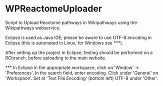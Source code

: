 WPReactomeUploader
==================

Script to Upload Reactome pathways in Wikipathways using the Wikipathways webservice.

Eclipse is used as Java IDE; please be aware to use UTF-8 encoding in Eclipse (this is automated in Linux, for Windows see ***).

After setting up the project in Eclipse, testing should be performed on a RCbranch, before uploading to the main website.



*** In Eclipse in the appropriate workspace, click on 'Window' -> 'Preferences'.
In the search field, enter encoding. Click under 'General' on 'Workspace'.
Set at 'Text File Encoding' (bottom left) UTF-8 under 'Other'.
